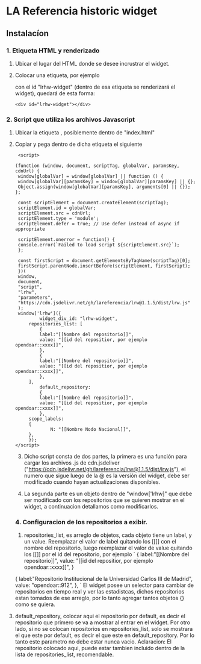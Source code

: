 # LA Referencia historic widget

## Instalacíon

### 1. Etiqueta HTML y renderizado

1. Ubicar el lugar del HTML donde se desee incrustrar el widget.
2. Colocar una etiqueta, por ejemplo <div> con el id "lrhw-widget" (dentro de esa etiqueta se renderizará el widget), quedará de esta forma:
   
   ```
   <div id="lrhw-widget"></div>
   ```

### 2. Script que utiliza los archivos Javascript

1. Ubicar la etiqueta <body>, posiblemente dentro de "index.html"
2. Copiar y pega dentro de dicha etiqueta el siguiente <script></script>

   ```
    <script>

   (function (window, document, scriptTag, globalVar, paramsKey, cdnUrl) {
   	window[globalVar] = window[globalVar] || function () {
   	window[globalVar][paramsKey] = window[globalVar][paramsKey] || {};
   	Object.assign(window[globalVar][paramsKey], arguments[0] || {});
   };
   
	const scriptElement = document.createElement(scriptTag);
   	scriptElement.id = globalVar;
   	scriptElement.src = cdnUrl;
   	scriptElement.type = 'module';
   	scriptElement.defer = true; // Use defer instead of async if appropriate
   
   	scriptElement.onerror = function() {
 	console.error(`Failed to load script ${scriptElement.src}`);
	};
   
   	const firstScript = document.getElementsByTagName(scriptTag)[0];
	firstScript.parentNode.insertBefore(scriptElement, firstScript);
  	})(
   	window,
   	document,
	"script",
   	"lrhw",
	"parameters",
  	"https://cdn.jsdelivr.net/gh/lareferencia/lrw@1.1.5/dist/lrw.js"
   	);
   	window['lrhw']({
    		widget_div_id: "lrhw-widget",
   		repositories_list: [
   			{
   			label:"[[Nombre del repositorio]]",
   			value: "[[id del repositior, por ejemplo opendoar::xxxx]]",
   			},
   			{
   			label:"[[Nombre del repositorio]]",
   			value: "[[id del repositior, por ejemplo opendoar::xxxx]]",
   			},
   		],
    		default_repository:
   			{
   			label:"[[Nombre del repositorio]]",
 			value: "[[id del repositior, por ejemplo opendoar::xxxx]]",
			},
   		scope_labels:
   		{
    			N: "[[Nombre Nodo Nacional]]",
   		},
   		});
   </script>
   ```

   3. Dicho script consta de dos partes, la primera es una función para cargar los archivos .js de cdn.jsdeliver ("https://cdn.jsdelivr.net/gh/lareferencia/lrw@1.1.5/dist/lrw.js"), el numero que sigue luego de la @ es la versión del widget, debe ser modificado cuando hayan actualizaciones disponibles.

   4. La segunda parte es un objeto dentro de "window['lrhw]" que debe ser modificado con los repositorios que se quieren mostrar en el widget, a continuacion detallamos como modificarlos.

   ### 4. Configuracion de los repositorios a exibir.

   1. repositories_list, es arreglo de objetos, cada objeto tiene un label, y un value.
      Reemplazar el valor de label quitando los [[]] con el nombre del repositorio, luego reemplazar el valor de value quitando los [[]] por el id del repositorio, por ejemplo
      `    {
	    label:"[[Nombre del repositorio]]",
		value: "[[id del repositior, por ejemplo opendoar::xxxx]]",
	}
	
	<!--Por ejemplo, Reemplazar por:-->
	
	{
	    label:"Repositorio Institucional de la Universidad Carlos III de Madrid",
		value: "opendoar::912",
	},
   `
      El widget posee un selector para cambiar de repositorios en tiempo real y ver las estadistcas, dichos repositorios estan tomados de ese arreglo, por lo tanto agregar tantos objetos {} como se quiera.

3. default_repository, colocar aqui el repositorio por default, es decir el repositorio que primero se va a mostrar al entrar en el widget. Por otro lado, si no se colocan repositorios en repositories_list, solo se mostrara el que este por default, es decir el que este en default_repository. Por lo tanto este parametro no debe estar nunca vacio.
   Aclaracion: El repositorio colocado aqui, puede estar tambien incluido dentro de la lista de repositories_list, recomendable.
